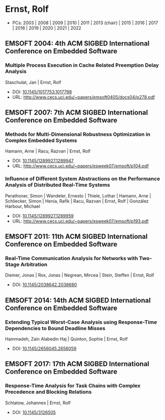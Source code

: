# Ernst, Rolf

* PCs: 2003 | 2008 | 2009 | 2010 | 2011 | 2013 (chair) | 2015 | 2016 | 2017 | 2018 | 2019 | 2020 | 2021 | 2022

## EMSOFT 2004: 4th ACM SIGBED International Conference on Embedded Software

### Multiple Process Execution in Cache Related Preemption Delay Analysis
Staschulat, Jan | Ernst, Rolf
* DOI: [10.1145/1017753.1017798](https://doi.org/10.1145/1017753.1017798)
* URL: <http://www.cecs.uci.edu/~papers/emsoft0405/docs04/p278.pdf>

## EMSOFT 2007: 7th ACM SIGBED International Conference on Embedded Software

### Methods for Multi-Dimensional Robustness Optimization in Complex Embedded Systems
Hamann, Arne | Racu, Razvan | Ernst, Rolf
* DOI: [10.1145/1289927.1289947](https://doi.org/10.1145/1289927.1289947)
* URL: <http://www.cecs.uci.edu/~papers/esweek07/emsoft/p104.pdf>

### Influence of Different System Abstractions on the Performance Analysis of Distributed Real-Time Systems
Perathoner, Simon | Wandeler, Ernesto | Thiele, Lothar | Hamann, Arne | Schliecker, Simon | Henia, Rafik | Racu, Razvan | Ernst, Rolf | González Harbour, Michael
* DOI: [10.1145/1289927.1289959](https://doi.org/10.1145/1289927.1289959)
* URL: <http://www.cecs.uci.edu/~papers/esweek07/emsoft/p193.pdf>

## EMSOFT 2011: 11th ACM SIGBED International Conference on Embedded Software

### Real-Time Communication Analysis for Networks with Two-Stage Arbitration
Diemer, Jonas | Rox, Jonas | Negrean, Mircea | Stein, Steffen | Ernst, Rolf
* DOI: [10.1145/2038642.2038680](https://doi.org/10.1145/2038642.2038680)

## EMSOFT 2014: 14th ACM SIGBED International Conference on Embedded Software

### Extending Typical Worst-Case Analysis using Response-Time Dependencies to Bound Deadline Misses
Hammadeh, Zain Alabedin Haj | Quinton, Sophie | Ernst, Rolf
* DOI: [10.1145/2656045.2656059](https://doi.org/10.1145/2656045.2656059)

## EMSOFT 2017: 17th ACM SIGBED International Conference on Embedded Software

### Response-Time Analysis for Task Chains with Complex Precedence and Blocking Relations
Schlatow, Johannes | Ernst, Rolf
* DOI: [10.1145/3126505](https://doi.org/10.1145/3126505)

